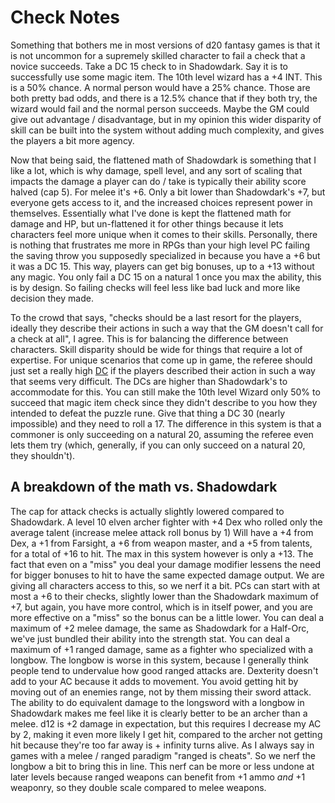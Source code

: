 # Check Notes
Something that bothers me in most versions of d20 fantasy games is that it is not uncommon for a supremely skilled character to fail a check that a novice succeeds. Take a DC 15 check to in Shadowdark. Say it is to successfully use some magic item. The 10th level wizard has a +4 INT. This is a 50% chance. A normal person would have a 25% chance. Those are both pretty bad odds, and there is a 12.5% chance that if they both try, the wizard would fail and the normal person succeeds. Maybe the GM could give out advantage / disadvantage, but in my opinion this wider disparity of skill can be built into the system without adding much complexity, and gives the players a bit more agency.

Now that being said, the flattened math of Shadowdark is something that I like a lot, which is why damage, spell level, and any sort of scaling that impacts the damage a player can do / take is typically their ability score halved (cap 5). For melee it's +6. Only a bit lower than Shadowdark's +7, but everyone gets access to it, and the increased choices represent power in themselves. Essentially what I've done is kept the flattened math for damage and HP, but un-flattened it for other things because it lets characters feel more unique when it comes to their skills. Personally, there is nothing that frustrates me more in RPGs than your high level PC failing the saving throw you supposedly specialized in because you have a +6 but it was a DC 15. This way, players can get big bonuses, up to a +13 without any magic. You only fail a DC 15 on a natural 1 once you max the ability, this is by design. So failing checks will feel less like bad luck and more like decision they made.

To the crowd that says, "checks should be a last resort for the players, ideally they describe their actions in such a way that the GM doesn't call for a check at all", I agree. This is for balancing the difference between characters. Skill disparity should be wide for things that require a lot of expertise. For unique scenarios that come up in game, the referee should just set a really high [DC](DC.md) if the players described their action in such a way that seems very difficult. The DCs are higher than Shadowdark's to accommodate for this. You can still make the 10th level Wizard only 50% to succeed that magic item check since they didn't describe to you how they intended to defeat the puzzle rune. Give that thing a DC 30 (nearly impossible) and they need to roll a 17. The difference in this system is that a commoner is only succeeding on a natural 20, assuming the referee even lets them try (which, generally, if you can only succeed on a natural 20, they shouldn't).
## A breakdown of the math vs. Shadowdark
The cap for attack checks is actually slightly lowered compared to Shadowdark. A level 10 elven archer fighter with +4 Dex who rolled only the average talent (increase melee attack roll bonus by 1) Will have a +4 from Dex, a +1 from Farsight, a +6 from weapon master, and a +5 from talents, for a total of +16 to hit. The max in this system however is only a +13. The fact that even on a "miss" you deal your damage modifier lessens the need for bigger bonuses to hit to have the same expected damage output. We are giving all characters access to this, so we nerf it a bit. PCs can start with at most a +6 to their checks, slightly lower than the Shadowdark maximum of +7, but again, you have more control, which is in itself power, and you are more effective on a "miss" so the bonus can be a little lower. You can deal a maximum of +2 melee damage, the same as Shadowdark for a Half-Orc, we've just bundled their ability into the strength stat. You can deal a maximum of +1 ranged damage, same as a fighter who specialized with a longbow. The longbow is worse in this system, because I generally think people tend to undervalue how good ranged attacks are. Dexterity doesn't add to your AC because it adds to movement. You avoid getting hit by moving out of an enemies range, not by them missing their sword attack. The ability to do equivalent damage to the longsword with a longbow in Shadowdark makes me feel like it is clearly better to be an archer than a melee. d12 is +2 damage in expectation, but this requires I decrease my AC by 2, making it even more likely I get hit, compared to the archer not getting hit because they're too far away is + infinity turns alive. As I always say in games with a melee / ranged paradigm "ranged is cheats". So we nerf the longbow a bit to bring this in line. This nerf can be more or less undone at later levels because ranged weapons can benefit from +1 ammo *and* +1 weaponry, so they double scale compared to melee weapons.